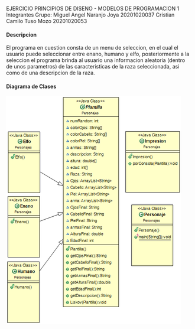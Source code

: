 EJERCICIO PRINCIPIOS DE DISENO - MODELOS DE PROGRAMACION 1
Integrantes Grupo:
							Miguel Angel Naranjo Joya 20201020037
								Cristian Camilo Tuso Mozo 20201020053 
								
#### Descripcion
El programa en cuestion consta de un menu de seleccion, en el cual el usuario puede seleccionar entre enano, humano y elfo, posteriormente a la seleccion el programa brinda al usuario una informacion aleatoria (dentro de unos parametros) de las caracteristicas de la raza seleccionada, asi como de una descripcion de la raza.

#### Diagrama de Clases
[![Diagrama de Clases Ejercicio Menu razas](https://github.com/MiguelNaranjo02/MODELOS_PROG/blob/master/Ejercicio1/src/Personajes/Personajes.png "Diagrama de Clases Ejercicio Menu razas")](http://https://github.com/MiguelNaranjo02/MODELOS_PROG/blob/master/Ejercicio1/src/Personajes/Personajes.png "Diagrama de Clases Ejercicio Menu razas")